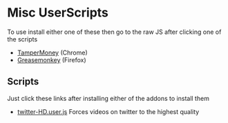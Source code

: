 # Misc UserScripts
To use install either one of these then go to the raw JS after clicking one of the scripts
  * [TamperMoney](https://chrome.google.com/webstore/detail/tampermonkey/dhdgffkkebhmkfjojejmpbldmpobfkfo?hl=en) (Chrome)
  * [Greasemonkey](https://addons.mozilla.org/en-US/firefox/addon/greasemonkey/) (Firefox)


## Scripts
Just click these links after installing either of the addons to install them
* [twitter-HD.user.js](https://github.com/stugmi/userScripts/raw/main/HD-twitter.user.js) Forces videos on twitter to the highest quality
